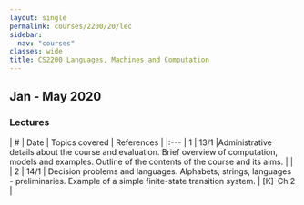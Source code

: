 ```yaml
---
layout: single
permalink: courses/2200/20/lec
sidebar:
  nav: "courses"
classes: wide
title: CS2200 Languages, Machines and Computation
---
```


## Jan - May 2020
### Lectures


| \# | Date | Topics covered | References |
|:---
| 1 | 13/1 |Administrative details about the course and evaluation. Brief overview of computation, models and examples. Outline of the contents of the course and its aims. |  |
| 2 | 14/1 | Decision problems and languages. Alphabets, strings, languages - preliminaries. Example of a simple finite-state transition system. | [K]-Ch 2  |
